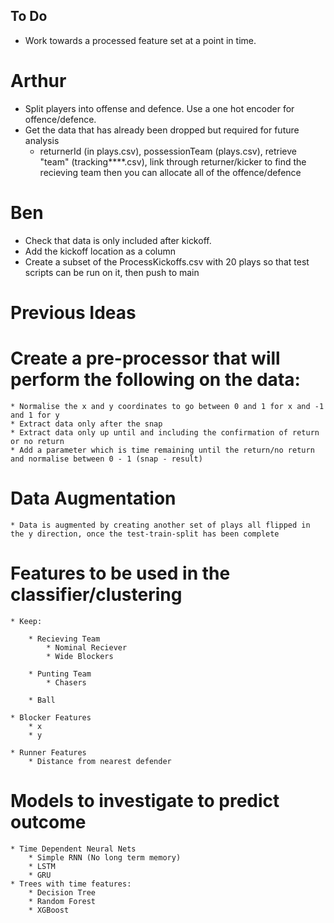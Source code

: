 ## To Do

* Work towards a processed feature set at a point in time.

# Arthur
* Split players into offense and defence. Use a one hot encoder for offence/defence.
* Get the data that has already been dropped but required for future analysis
  * returnerId (in plays.csv), possessionTeam (plays.csv), retrieve "team" (tracking****.csv), link through returner/kicker to find the recieving team then you can allocate all of the offence/defence

# Ben
* Check that data is only included after kickoff.
* Add the kickoff location as a column
* Create a subset of the ProcessKickoffs.csv with 20 plays so that test scripts can be run on it, then push to main

# Previous Ideas

# Create a pre-processor that will perform the following on the data:
    * Normalise the x and y coordinates to go between 0 and 1 for x and -1 and 1 for y
    * Extract data only after the snap
    * Extract data only up until and including the confirmation of return or no return
    * Add a parameter which is time remaining until the return/no return and normalise between 0 - 1 (snap - result)

# Data Augmentation
    * Data is augmented by creating another set of plays all flipped in the y direction, once the test-train-split has been complete

# Features to be used in the classifier/clustering

    * Keep:

        * Recieving Team
            * Nominal Reciever
            * Wide Blockers

        * Punting Team
            * Chasers

        * Ball

    * Blocker Features
        * x
        * y

    * Runner Features
        * Distance from nearest defender

# Models to investigate to predict outcome
    * Time Dependent Neural Nets
        * Simple RNN (No long term memory)
        * LSTM
        * GRU
    * Trees with time features:
        * Decision Tree
        * Random Forest
        * XGBoost
